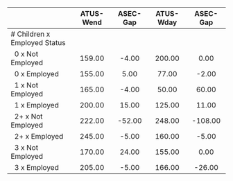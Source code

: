 
|                      |    ATUS-Wend |     ASEC-Gap |    ATUS-Wday |     ASEC-Gap |
| -------------------- | :----------: | :----------: | :----------: | :----------: |
| # Children x Employed Status |              |              |              |              |
| &nbsp;&nbsp;0 x Not Employed |       159.00 |        -4.00 |       200.00 |         0.00 |
| &nbsp;&nbsp;0 x Employed |       155.00 |         5.00 |        77.00 |        -2.00 |
| &nbsp;&nbsp;1 x Not Employed |       165.00 |        -4.00 |        50.00 |        60.00 |
| &nbsp;&nbsp;1 x Employed |       200.00 |        15.00 |       125.00 |        11.00 |
| &nbsp;&nbsp;2+ x Not Employed |       222.00 |       -52.00 |       248.00 |      -108.00 |
| &nbsp;&nbsp;2+ x Employed |       245.00 |        -5.00 |       160.00 |        -5.00 |
| &nbsp;&nbsp;3 x Not Employed |       170.00 |        24.00 |       155.00 |         0.00 |
| &nbsp;&nbsp;3 x Employed |       205.00 |        -5.00 |       166.00 |       -26.00 |

